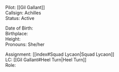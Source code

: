 
Pilot: [[Gil Gallant]]<br>Callsign: Achilles<br>Status: Active

Date of Birth: <br>Birthplace: <br>Height: <br>Pronouns: She/her

Assignment: [[index#Squad Lycaon|Squad Lycaon]]<br>LC: [[Gil Gallant#Heel Turn|Heel Turn]]<br>Role: 